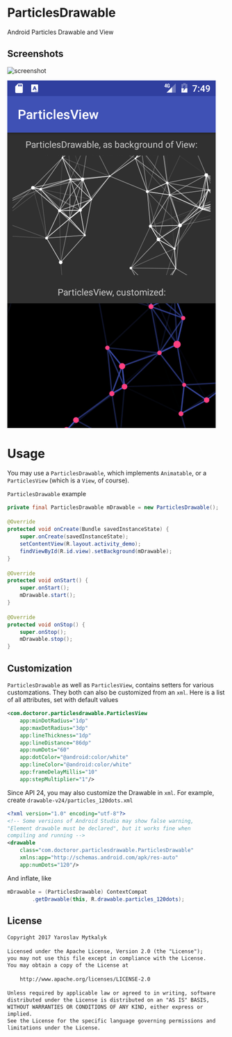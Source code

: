 # ParticlesDrawable
Android Particles Drawable and View

## Screenshots
![screenshot](/screenshots/default.gif?raw=true)

![screenshot](/screenshots/Demo.png?raw=true)

# Usage
You may use a `ParticlesDrawable`, which implements `Animatable`, or a `ParticlesView` (which is a `View`, of course).

`ParticlesDrawable` example
```java
private final ParticlesDrawable mDrawable = new ParticlesDrawable();

@Override
protected void onCreate(Bundle savedInstanceState) {
    super.onCreate(savedInstanceState);
    setContentView(R.layout.activity_demo);
    findViewById(R.id.view).setBackground(mDrawable);
}

@Override
protected void onStart() {
    super.onStart();
    mDrawable.start();
}

@Override
protected void onStop() {
    super.onStop();
    mDrawable.stop();
}
```

## Customization
`ParticlesDrawable` as well as `ParticlesView`, contains setters for various customzations. They both can also be customized from an `xml`. Here is a list of all attributes, set with default values

```xml
<com.doctoror.particlesdrawable.ParticlesView
    app:minDotRadius="1dp"
    app:maxDotRadius="3dp"
    app:lineThickness="1dp"
    app:lineDistance="86dp"
    app:numDots="60"
    app:dotColor="@android:color/white"
    app:lineColor="@android:color/white"
    app:frameDelayMillis="10"
    app:stepMultiplier="1"/>
```

Since API 24, you may also customize the Drawable in `xml`. For example, create
`drawable-v24/particles_120dots.xml`
```xml
<?xml version="1.0" encoding="utf-8"?>
<!-- Some versions of Android Studio may show false warning,
"Element drawable must be declared", but it works fine when
compiling and running -->
<drawable
    class="com.doctoror.particlesdrawable.ParticlesDrawable"
    xmlns:app="http://schemas.android.com/apk/res-auto"
    app:numDots="120"/>
```
And inflate, like
```java
mDrawable = (ParticlesDrawable) ContextCompat
        .getDrawable(this, R.drawable.particles_120dots);
```


## License
```
Copyright 2017 Yaroslav Mytkalyk

Licensed under the Apache License, Version 2.0 (the "License");
you may not use this file except in compliance with the License.
You may obtain a copy of the License at

    http://www.apache.org/licenses/LICENSE-2.0

Unless required by applicable law or agreed to in writing, software
distributed under the License is distributed on an "AS IS" BASIS,
WITHOUT WARRANTIES OR CONDITIONS OF ANY KIND, either express or implied.
See the License for the specific language governing permissions and
limitations under the License.

```
